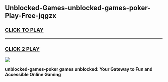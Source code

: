 
## Unblocked-Games-unblocked-games-poker-Play-Free-jqgzx
<h3>
<a href="https://premium76.site?title=unblocked-games-poker&ref=17A">CLICK TO PLAY</a></h3>
<hr>

<h3>
<a href="https://premium76.site?title=unblocked-games-poker&ref=17A">CLICK 2 PLAY</a>
  
</h3>

<a href="https://premium76.site?title=unblocked-games-poker&ref=17A"><img src="https://clearcache.store/games.png"></a>


**unblocked-games-poker games unblocked: Your Gateway to Fun and Accessible Online Gaming**
